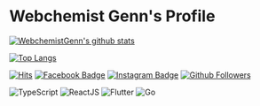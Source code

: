 # Webchemist Genn's Profile

[![WebchemistGenn's github stats](https://github-readme-stats.vercel.app/api?username=WebchemistGenn&show_icons=true&hide=["issues"])](https://github.com/WebchemistGenn)

[![Top Langs](https://github-readme-stats.vercel.app/api/top-langs/?username=WebchemistGenn&hide_langs_below=1)](https://github.com/WebchemistGenn)

[![Hits](https://hits.seeyoufarm.com/api/count/incr/badge.svg?url=https%3A%2F%2Fgithub.com%2FWebchemistGenn%2Fhit-counter)](https://hits.seeyoufarm.com)
[![Facebook Badge](https://img.shields.io/badge/-Facebook-1877f2?style=round-square&logo=facebook&logoColor=white&link=https://www.facebook.com/jhnam88/)](https://www.facebook.com/webchemist.yoon/)
[![Instagram Badge](https://img.shields.io/badge/-Instagram-e4405f?style=round-square&logo=instagram&logoColor=white&link=https://www.instagram.com/jhnam88/)](https://www.instagram.com/webchemist_genn/)
[![Github Followers](https://img.shields.io/github/followers/WebchemistGenn?color=06d6a0&label=Github%20Followers&style=round-square)](https://github.com/WebchemistGenn?tab=followers)

![TypeScript](https://img.shields.io/badge/-TypeScript-000?style=for-the-badge&logo=typescript&logoColor=007ACC)
![ReactJS](https://img.shields.io/badge/-React-000?style=for-the-badge&logo=react&logoColor=61DAFB)
![Flutter](https://img.shields.io/badge/-Flutter-000?style=for-the-badge&logo=flutter&logoColor=29B6F6)
![Go](https://img.shields.io/badge/-Go-000?style=for-the-badge&logo=go&logoColor=00ADD8)
